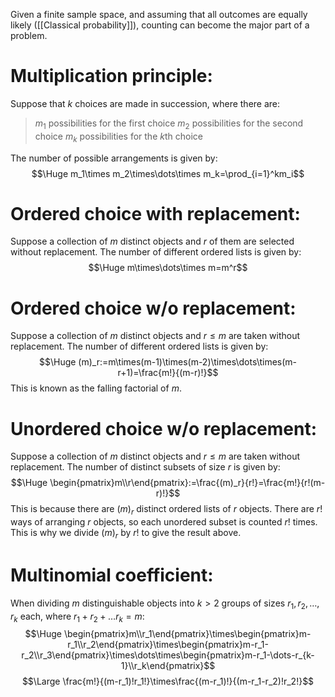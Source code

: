 
Given a finite sample space, and assuming that all outcomes are equally likely ([[Classical probability]]), counting can become the major part of a problem.

# Multiplication principle:

Suppose that $k$ choices are made in succession, where there are:
> $m_1$ possibilities for the first choice
> $m_2$ possibilities for the second choice
> $m_k$ possibilities for the $k$th choice

The number of possible arrangements is given by:
$$\Huge m_1\times m_2\times\dots\times m_k=\prod_{i=1}^km_i$$
# Ordered choice with replacement:

Suppose a collection of $m$ distinct objects and $r$ of them are selected without replacement. The number of different ordered lists is given by:
$$\Huge m\times\dots\times m=m^r$$
# Ordered choice w/o replacement:

Suppose a collection of $m$ distinct objects and $r\leq m$ are taken without replacement. The number of different ordered lists is given by:
$$\Huge (m)_r:=m\times(m-1)\times(m-2)\times\dots\times(m-r+1)=\frac{m!}{(m-r)!}$$
This is known as the falling factorial of $m$.

# Unordered choice w/o replacement:

Suppose a collection of $m$ distinct objects and $r\leq m$ are taken without replacement. The number of distinct subsets of size $r$ is given by:
$$\Huge \begin{pmatrix}m\\r\end{pmatrix}:=\frac{(m)_r}{r!}=\frac{m!}{r!(m-r)!}$$
This is because there are $(m)_r$ distinct ordered lists of $r$ objects. There are $r!$ ways of arranging $r$ objects, so each unordered subset is counted $r!$ times. This is why we divide $(m)_r$ by $r!$ to give the result above.

# Multinomial coefficient:

When dividing $m$ distinguishable objects into $k>2$ groups of sizes $r_1,r_2,\dots,r_k$ each, where $r_1+r_2+\dots r_k=m$:
$$\Huge \begin{pmatrix}m\\r_1\end{pmatrix}\times\begin{pmatrix}m-r_1\\r_2\end{pmatrix}\times\begin{pmatrix}m-r_1-r_2\\r_3\end{pmatrix}\times\dots\times\begin{pmatrix}m-r_1-\dots-r_{k-1}\\r_k\end{pmatrix}$$
$$\Large \frac{m!}{(m-r_1)!r_1!}\times\frac{(m-r_1)!}{(m-r_1-r_2)!r_2!}$$